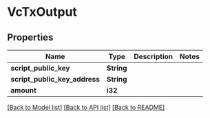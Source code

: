 # VcTxOutput

## Properties

Name | Type | Description | Notes
------------ | ------------- | ------------- | -------------
**script_public_key** | **String** |  | 
**script_public_key_address** | **String** |  | 
**amount** | **i32** |  | 

[[Back to Model list]](../README.md#documentation-for-models) [[Back to API list]](../README.md#documentation-for-api-endpoints) [[Back to README]](../README.md)


